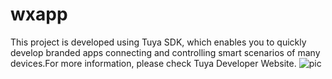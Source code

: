 # wxapp
This project is developed using Tuya SDK, which enables you to quickly develop branded apps connecting and controlling smart scenarios of many devices.For more information, please check Tuya Developer Website.
![pic](https://github.com/nasoul/wxapp/tree/main/minicode-1/image/panel.jpg)
